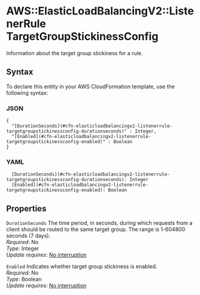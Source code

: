 # AWS::ElasticLoadBalancingV2::ListenerRule TargetGroupStickinessConfig<a name="aws-properties-elasticloadbalancingv2-listenerrule-targetgroupstickinessconfig"></a>

Information about the target group stickiness for a rule\.

## Syntax<a name="aws-properties-elasticloadbalancingv2-listenerrule-targetgroupstickinessconfig-syntax"></a>

To declare this entity in your AWS CloudFormation template, use the following syntax:

### JSON<a name="aws-properties-elasticloadbalancingv2-listenerrule-targetgroupstickinessconfig-syntax.json"></a>

```
{
  "[DurationSeconds](#cfn-elasticloadbalancingv2-listenerrule-targetgroupstickinessconfig-durationseconds)" : Integer,
  "[Enabled](#cfn-elasticloadbalancingv2-listenerrule-targetgroupstickinessconfig-enabled)" : Boolean
}
```

### YAML<a name="aws-properties-elasticloadbalancingv2-listenerrule-targetgroupstickinessconfig-syntax.yaml"></a>

```
  [DurationSeconds](#cfn-elasticloadbalancingv2-listenerrule-targetgroupstickinessconfig-durationseconds): Integer
  [Enabled](#cfn-elasticloadbalancingv2-listenerrule-targetgroupstickinessconfig-enabled): Boolean
```

## Properties<a name="aws-properties-elasticloadbalancingv2-listenerrule-targetgroupstickinessconfig-properties"></a>

`DurationSeconds`  <a name="cfn-elasticloadbalancingv2-listenerrule-targetgroupstickinessconfig-durationseconds"></a>
The time period, in seconds, during which requests from a client should be routed to the same target group\. The range is 1\-604800 seconds \(7 days\)\.  
*Required*: No  
*Type*: Integer  
*Update requires*: [No interruption](https://docs.aws.amazon.com/AWSCloudFormation/latest/UserGuide/using-cfn-updating-stacks-update-behaviors.html#update-no-interrupt)

`Enabled`  <a name="cfn-elasticloadbalancingv2-listenerrule-targetgroupstickinessconfig-enabled"></a>
Indicates whether target group stickiness is enabled\.  
*Required*: No  
*Type*: Boolean  
*Update requires*: [No interruption](https://docs.aws.amazon.com/AWSCloudFormation/latest/UserGuide/using-cfn-updating-stacks-update-behaviors.html#update-no-interrupt)